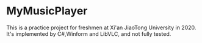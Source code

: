 # MyMusicPlayer
This is a practice project for freshmen at Xi'an JiaoTong University in 2020. It's implemented by C#,Winform and LibVLC, and not fully tested.
